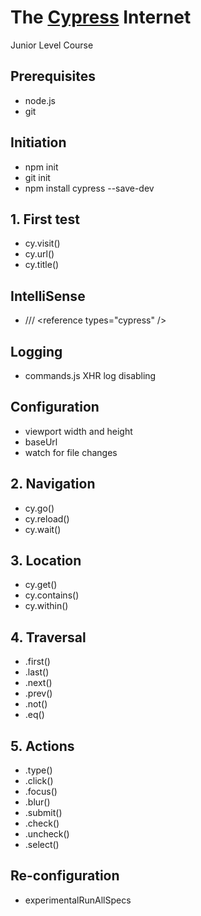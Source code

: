 # The [Cypress](https://docs.cypress.io/api/table-of-contents) Internet
Junior Level Course

## Prerequisites
* node.js
* git

## Initiation
* npm init
* git init
* npm install cypress --save-dev

## 1. First test
* cy.visit()
* cy.url()
* cy.title()

## IntelliSense
* /// \<reference types="cypress" />

## Logging
* commands.js XHR log disabling

## Configuration
* viewport width and height
* baseUrl
* watch for file changes

## 2. Navigation
* cy.go()
* cy.reload()
* cy.wait()

## 3. Location
* cy.get()
* cy.contains()
* cy.within()

## 4. Traversal
* .first()
* .last()
* .next()
* .prev()
* .not()
* .eq()

## 5. Actions
* .type()
* .click()
* .focus()
* .blur()
* .submit()
* .check()
* .uncheck()
* .select()

## Re-configuration
* experimentalRunAllSpecs 

